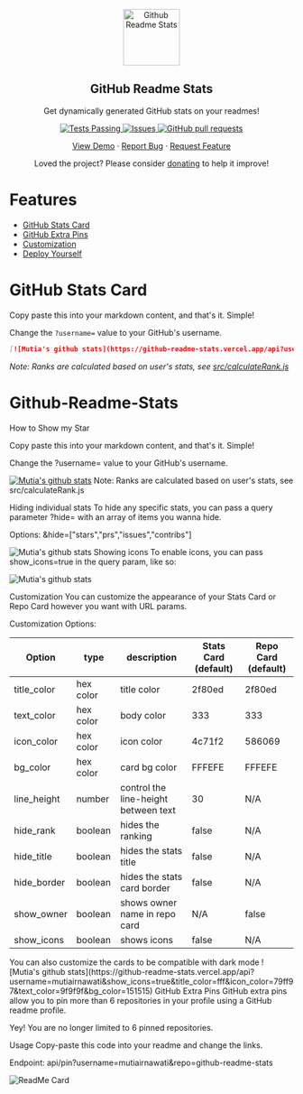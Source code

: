 <p align="center">
 <img width="100px" src="https://res.cloudinary.com/anuraghazra/image/upload/v1594908242/logo_ccswme.svg" align="center" alt="Github Readme Stats" /> 
 <h2 align="center">GitHub Readme Stats</h2>
 <p align="center">Get dynamically generated GitHub stats on your readmes!</p>
</p>
<p align="center">
    <a href="https://github.com/mutiairnawati/github-readme-stats/actions">
      <img alt="Tests Passing" src="https://github.com/mutiairnawati/github-readme-stats/workflows/Test/badge.svg" />
    </a>
    <a href="https://github.com/mutiairnawati/github-readme-stats/issues">
      <img alt="Issues" src="https://img.shields.io/github/issues/mutiairnawati/github-readme-stats?color=0088ff" />
    </a>
    <a href="https://github.com/mutiairnawati/github-readme-stats/pulls">
      <img alt="GitHub pull requests" src="https://img.shields.io/github/issues-pr/mutiairnawati/github-readme-stats?color=0088ff" />
    </a>
  </p>

  <p align="center">
    <a href="#demo">View Demo</a>
    ·
    <a href="https://github.com/mutiairnawati/github-readme-stats/issues">Report Bug</a>
    ·
    <a href="https://github.com/mutiairnawati/github-readme-stats/issues">Request Feature</a>
  </p>
</p>
<p align="center">Loved the project? Please consider <a href="https://www.paypal.me/mutiairnawati">donating</a> to help it improve!

# Features

- [GitHub Stats Card](#github-stats-card)
- [GitHub Extra Pins](#github-extra-pins)
- [Customization](#customization)
- [Deploy Yourself](#deploy-on-your-own-vercel-instance)

# GitHub Stats Card

Copy paste this into your markdown content, and that's it. Simple!

Change the `?username=` value to your GitHub's username.

```md
[![Mutia's github stats](https://github-readme-stats.vercel.app/api?username=mutiairnawati)](https://github.com/mutiairnawati/github-readme-stats)
```

_Note: Ranks are calculated based on user's stats, see [src/calculateRank.js](./src/calculateRank.js)_

# Github-Readme-Stats
How to Show my Star

Copy paste this into your markdown content, and that's it. Simple!

Change the ?username= value to your GitHub's username.

[![Mutia's github stats](https://github-readme-stats.vercel.app/api?username=mutiairnawati)](https://github.com/mutiairnawati/github-readme-stats)
Note: Ranks are calculated based on user's stats, see src/calculateRank.js

Hiding individual stats
To hide any specific stats, you can pass a query parameter ?hide= with an array of items you wanna hide.

Options: &hide=["stars","prs","issues","contribs"]

![Mutia's github stats](https://github-readme-stats.vercel.app/api?username=mutiairnawati&hide=["contribs","prs"])
Showing icons
To enable icons, you can pass show_icons=true in the query param, like so:

![Mutia's github stats](https://github-readme-stats.vercel.app/api?username=mutiairnawati&show_icons=true)

Customization
You can customize the appearance of your Stats Card or Repo Card however you want with URL params.

Customization Options:

| Option      | type      | description                          | Stats Card (default) | Repo Card (default) |
| ----------- | --------- | ------------------------------------ | -------------------- | ------------------- |
| title_color | hex color | title color                          | 2f80ed               | 2f80ed              |
| text_color  | hex color | body color                           | 333                  | 333                 |
| icon_color  | hex color | icon color                           | 4c71f2               | 586069              |
| bg_color    | hex color | card bg color                        | FFFEFE               | FFFEFE              |
| line_height | number    | control the line-height between text | 30                   | N/A                 |
| hide_rank   | boolean   | hides the ranking                    | false                | N/A                 |
| hide_title  | boolean   | hides the stats title                | false                | N/A                 |
| hide_border | boolean   | hides the stats card border          | false                | N/A                 |
| show_owner  | boolean   | shows owner name in repo card        | N/A                  | false               |
| show_icons  | boolean   | shows icons                          | false                | N/A                 |
<p>
You can also customize the cards to be compatible with dark mode
![Mutia's github stats](https://github-readme-stats.vercel.app/api?username=mutiairnawati&show_icons=true&title_color=fff&icon_color=79ff97&text_color=9f9f9f&bg_color=151515)
GitHub Extra Pins
GitHub extra pins allow you to pin more than 6 repositories in your profile using a GitHub readme profile.

Yey! You are no longer limited to 6 pinned repositories.

Usage
Copy-paste this code into your readme and change the links.

Endpoint: api/pin?username=mutiairnawati&repo=github-readme-stats

![ReadMe Card](https://github-readme-stats.vercel.app/api/pin/?username=mutiairnawati&repo=github-readme-stats)
